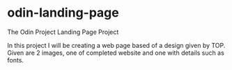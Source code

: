 # odin-landing-page
The Odin Project Landing Page Project

In this project I will be creating a web page based of a design given by TOP. Given are 2 images, one of completed website and one with details such as fonts.
